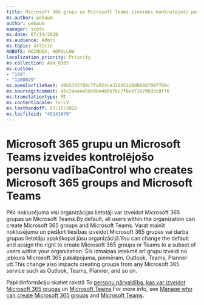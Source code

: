 ```yaml
---
title: Microsoft 365 grupu un Microsoft Teams izveides kontrolējošo personu vadība
ms.author: pebaum
author: pebaum
manager: scotv
ms.date: 07/14/2020
ms.audience: Admin
ms.topic: article
ROBOTS: NOINDEX, NOFOLLOW
localization_priority: Priority
ms.collection: Adm_O365
ms.custom:
- "168"
- "1200029"
ms.openlocfilehash: d8b5745f89c7fa924ca326d51d9db04d7097709c
ms.sourcegitcommit: 45c2aaeee58c0be466b76c7f0cd71e796d3c8f76
ms.translationtype: MT
ms.contentlocale: lv-LV
ms.lasthandoff: 07/15/2020
ms.locfileid: "45141670"
---
```

# <a name="control-who-creates-microsoft-365-groups-and-microsoft-teams"></a><span data-ttu-id="cd841-102">Microsoft 365 grupu un Microsoft Teams izveides kontrolējošo personu vadība</span><span class="sxs-lookup"><span data-stu-id="cd841-102">Control who creates Microsoft 365 groups and Microsoft Teams</span></span>

<span data-ttu-id="cd841-103">Pēc noklusējuma visi organizācijas lietotāji var izveidot Microsoft 365 grupas un Microsoft Teams.</span><span class="sxs-lookup"><span data-stu-id="cd841-103">By default, all users within the organization can create Microsoft 365 groups and Microsoft Teams.</span></span> <span data-ttu-id="cd841-104">Varat mainīt noklusējumu un piešķirt tiesības izveidot Microsoft 365 grupas vai darba grupas lietotāju apakškopai jūsu organizācijā.</span><span class="sxs-lookup"><span data-stu-id="cd841-104">You can change the default and assign the right to create Microsoft 365 groups or Teams to a subset of users within your organization.</span></span> <span data-ttu-id="cd841-105">Šīs izmaiņas ietekmē arī grupu izveidi no jebkura Microsoft 365 pakalpojuma, piemēram, Outlook, Teams, Planner utt.</span><span class="sxs-lookup"><span data-stu-id="cd841-105">This change also impacts creating groups from any Microsoft 365 service such as Outlook, Teams, Planner, and so on.</span></span>

<span data-ttu-id="cd841-106">Papildinformāciju skatiet rakstā To [personu pārvaldība, kas var izveidot Microsoft 365 grupas](https://support.office.com/article/Manage-who-can-create-Office-365-Groups-4c46c8cb-17d0-44b5-9776-005fced8e618) un [Microsoft Teams](https://aka.ms/rtsf).</span><span class="sxs-lookup"><span data-stu-id="cd841-106">For more info, see [Manage who can create Microsoft 365 groups](https://support.office.com/article/Manage-who-can-create-Office-365-Groups-4c46c8cb-17d0-44b5-9776-005fced8e618) and [Microsoft Teams](https://aka.ms/rtsf).</span></span>